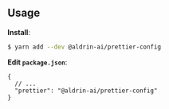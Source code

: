 ## Usage

**Install**:

```bash
$ yarn add --dev @aldrin-ai/prettier-config
```

**Edit `package.json`**:

```jsonc
{
  // ...
  "prettier": "@aldrin-ai/prettier-config"
}
```
